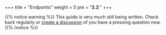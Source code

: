 +++
title = "Endpoints"
weight = 5
pre = "<b>2.2 </b>"
+++

{{% notice warning %}}
This guide is very much still being written.
Check back regularly or [create a discussion](https://github.com/ChappIO/createdirectusapp.com/discussions/new/choose) of you have a pressing question now.
{{% /notice %}}
